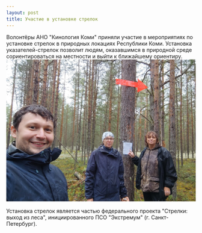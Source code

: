 ```yaml
---
layout: post
title: Участие в установке стрелок
---
```


Волонтёры АНО "Кинология Коми" приняли участие в мероприятиях по установке стрелок в природных локациях Республики Коми. Установка указателей-стрелок позволит людям, оказавшимся в природной среде сориентироваться на местности и выйти к ближайшему ориентиру. 
![Установка стрелок](/images/strelki_2022.jpg)

Установка стрелок является частью федерального проекта "Стрелки: выход из леса", инициированного ПСО "Экстремум" (г. Санкт-Петербург).


